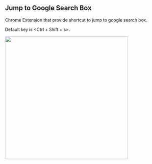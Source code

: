 ## Jump to Google Search Box

Chrome Extension that provide shortcut to jump to google search box. 

Default key is <Ctrl + Shift + s>.

<img src="https://user-images.githubusercontent.com/5201487/107116120-9baadc00-68b4-11eb-98e7-83437503ebc9.png" width="400">
